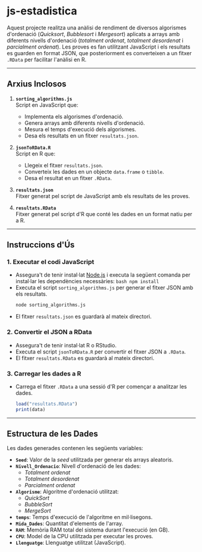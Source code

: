 # js-estadistica

Aquest projecte realitza una anàlisi de rendiment de diversos algorismes d'ordenació (*Quicksort*, *Bubblesort* i *Mergesort*) aplicats a arrays amb diferents nivells d'ordenació (*totalment ordenat*, *totalment desordenat* i *parcialment ordenat*). Les proves es fan utilitzant JavaScript i els resultats es guarden en format JSON, que posteriorment es converteixen a un fitxer `.RData` per facilitar l'anàlisi en R.

---

## **Arxius Inclosos**

1. **`sorting_algorithms.js`**  
   Script en JavaScript que:
   - Implementa els algorismes d'ordenació.
   - Genera arrays amb diferents nivells d'ordenació.
   - Mesura el temps d'execució dels algorismes.
   - Desa els resultats en un fitxer `resultats.json`.

2. **`jsonToRData.R`**  
   Script en R que:
   - Llegeix el fitxer `resultats.json`.
   - Converteix les dades en un objecte `data.frame` o `tibble`.
   - Desa el resultat en un fitxer `.RData`.

3. **`resultats.json`**  
   Fitxer generat pel script de JavaScript amb els resultats de les proves.

4. **`resultats.RData`**  
   Fitxer generat pel script d'R que conté les dades en un format natiu per a R.

---

## **Instruccions d'Ús**

### **1. Executar el codi JavaScript**
   - Assegura't de tenir instal·lat [Node.js](https://nodejs.org) i executa la següent comanda per instal·lar les dependències necessàries:
    ```bash
    npm install
    ```
   - Executa el script `sorting_algorithms.js` per generar el fitxer JSON amb els resultats.
     ```bash
     node sorting_algorithms.js
     ```
   - El fitxer `resultats.json` es guardarà al mateix directori.

### **2. Convertir el JSON a RData**
   - Assegura't de tenir instal·lat R o RStudio.
   - Executa el script `jsonToRData.R` per convertir el fitxer JSON a `.RData`.
   - El fitxer `resultats.RData` es guardarà al mateix directori.

### **3. Carregar les dades a R**
   - Carrega el fitxer `.RData` a una sessió d'R per començar a analitzar les dades.
     ```r
     load("resultats.RData")
     print(data)
     ```

---

## **Estructura de les Dades**

Les dades generades contenen les següents variables:

- **`Seed`**: Valor de la *seed* utilitzada per generar els arrays aleatoris.
- **`Nivell_Ordenacio`**: Nivell d'ordenació de les dades:
  - *Totalment ordenat*
  - *Totalment desordenat*
  - *Parcialment ordenat*
- **`Algorisme`**: Algoritme d'ordenació utilitzat:
  - *QuickSort*
  - *BubbleSort*
  - *MergeSort*
- **`temps`**: Temps d'execució de l'algoritme en mil·lisegons.
- **`Mida_Dades`**: Quantitat d'elements de l'array.
- **`RAM`**: Memòria RAM total del sistema durant l'execució (en GB).
- **`CPU`**: Model de la CPU utilitzada per executar les proves.
- **`Llenguatge`**: Llenguatge utilitzat (JavaScript).